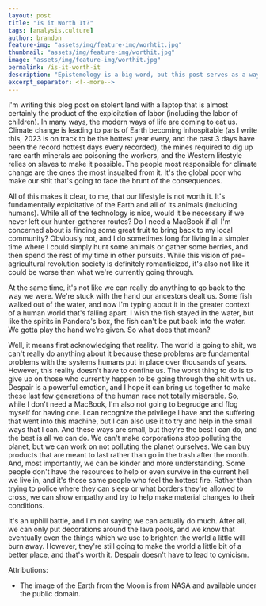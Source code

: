 ```yaml
---
layout: post
title: "Is it Worth It?"
tags: [analysis,culture]
author: brandon
feature-img: "assets/img/feature-img/worhtit.jpg"
thumbnail: "assets/img/feature-img/worthit.jpg"
image: "assets/img/feature-img/worthit.jpg"
permalink: /is-it-worth-it
description: "Epistemology is a big word, but this post serves as a way for me to dissect and check my own. Is the world I live in worth all of the sacrifice that necessitated its creation?"
excerpt_separator: <!--more-->
---
```


I'm writing this blog post on stolent land with a laptop that is almost certainly the product of the exploitation of labor (including the labor of children). In many ways, the modern ways of life are coming to eat us. Climate change is leading to parts of Earth becoming inhospitable (as I write this, 2023 is on track to be the hottest year every, and the past 3 days have been the record hottest days every recorded), the mines required to dig up rare earth minerals are poisoning the workers, and the Western lifestyle relies on slaves to make it possible. The people most responsible for climate change are the ones the most insualted from it. It's the global poor who make our shit that's going to face the brunt of the consequences.

<!--more-->

All of this makes it clear, to me, that our lifestyle is not worth it. It's fundamentally exploitative of the Earth and all of its animals (including humans). While all of the technology is nice, would it be necessary if we never left our hunter-gatherer routes? Do I need a MacBook if all I'm concerned about is finding some great fruit to bring back to my local community? Obviously not, and I do sometimes long for living in a simpler time where I could simply hunt some animals or gather some berries, and then spend the rest of my time in other pursuits. While this vision of pre-agricultural revolution society is definitely romanticized, it's also not like it could be worse than what we're currently going through.

At the same time, it's not like we can really do anything to go back to the way we were. We're stuck with the hand our ancestors dealt us. Some fish walked out of the water, and now I'm typing about it in the greater context of a human world that's falling apart. I wish the fish stayed in the water, but like the spirits in Pandora's box, the fish can't be put back into the water. We gotta play the hand we're given. So what does that mean?

Well, it means first acknowledging that reality. The world is going to shit, we can't really do anything about it because these problems are fundamental problems with the systems humans put in place over thousands of years. However, this reality doesn't have to confine us. The worst thing to do is to give up on those who currently happen to be going through the shit with us. Despair is a powerful emotion, and I hope it can bring us together to make these last few generations of the human race not totally miserable. So, while I don't need a MacBook, I'm also not going to begrudge and flog myself for having one. I can recognize the privilege I have and the suffering that went into this machine, but I can also use it to try and help in the small ways that I can.
And these ways are small, but they're the best I can do, and the best is all we can do. We can't make corporations stop polluting the planet, but we can work on not polluting the planet ourselves. We can buy products that are meant to last rather than go in the trash after the month. And, most importantly, we can be kinder and more understanding. Some people don't have the resources to help or even survive in the current hell we live in, and it's those same people who feel the hottest fire. Rather than trying to police where they can sleep or what borders they're allowed to cross, we can show empathy and try to help make material changes to their conditions.

It's an uphill battle, and I'm not saying we can actually do much. After all, we can only put decorations around the lava pools, and we know that eventually even the things which we use to brighten the world a little will burn away. However, they're still going to make the world a little bit of a better place, and that's worth it. Despair doesn't have to lead to cynicism.

Attributions:

* The image of the Earth from the Moon is from NASA and available under the public domain.